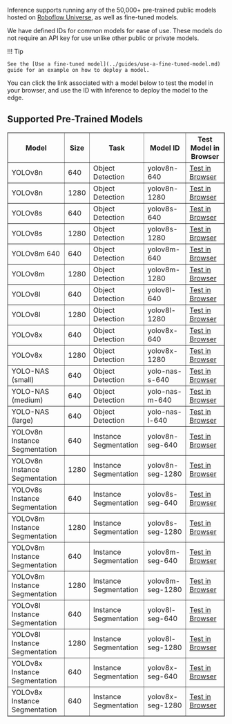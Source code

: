 Inference supports running any of the 50,000+ pre-trained public models hosted on [Roboflow Universe](https://universe.roboflow.com), as well as fine-tuned models.

We have defined IDs for common models for ease of use. These models do not require an API key for use unlike other public or private models.

!!! Tip

    See the [Use a fine-tuned model](../guides/use-a-fine-tuned-model.md) guide for an example on how to deploy a model.

You can click the link associated with a model below to test the model in your browser, and use the ID with Inference to deploy the model to the edge.

## Supported Pre-Trained Models

<style>
table {
  width: 100%;
  border-collapse: collapse;
}
</style>
<table border="1">
<tr>
    <th>Model</th>
    <th>Size</th>
    <th>Task</th>
    <th>Model ID</th>
    <th>Test Model in Browser</th>
</tr>
<tr>
    <td>YOLOv8n</td>
    <td>640</td>
    <td>Object Detection</td>
    <td>yolov8n-640</td>
    <td><a href="https://universe.roboflow.com/microsoft/coco/model/3">Test in Browser</a></td>
</tr>
<tr>
    <td>YOLOv8n</td>
    <td>1280</td>
    <td>Object Detection</td>
    <td>yolov8n-1280</td>
    <td><a href="https://universe.roboflow.com/microsoft/coco/model/9">Test in Browser</a></td>
</tr>
<tr>
    <td>YOLOv8s</td>
    <td>640</td>
    <td>Object Detection</td>
    <td>yolov8s-640</td>
    <td><a href="https://universe.roboflow.com/microsoft/coco/model/6">Test in Browser</a></td>
</tr>
<tr>
    <td>YOLOv8s</td>
    <td>1280</td>
    <td>Object Detection</td>
    <td>yolov8s-1280</td>
    <td><a href="https://universe.roboflow.com/microsoft/coco/model/10">Test in Browser</a></td>
</tr>
<tr>
    <td>YOLOv8m 640</td>
    <td>640</td>
    <td>Object Detection</td>
    <td>yolov8m-640</td>
    <td><a href="https://universe.roboflow.com/microsoft/coco/model/8">Test in Browser</a></td>
</tr>
<tr>
    <td>YOLOv8m</td>
    <td>1280</td>
    <td>Object Detection</td>
    <td>yolov8m-1280</td>
    <td><a href="https://universe.roboflow.com/microsoft/coco/model/11">Test in Browser</a></td>
</tr>
<tr>
    <td>YOLOv8l</td>
    <td>640</td>
    <td>Object Detection</td>
    <td>yolov8l-640</td>
    <td><a href="https://universe.roboflow.com/microsoft/coco/model/7">Test in Browser</a></td>
</tr>
<tr>
    <td>YOLOv8l</td>
    <td>1280</td>
    <td>Object Detection</td>
    <td>yolov8l-1280</td>
    <td><a href="https://universe.roboflow.com/microsoft/coco/model/12">Test in Browser</a></td>
</tr>
<tr>
    <td>YOLOv8x</td>
    <td>640</td>
    <td>Object Detection</td>
    <td>yolov8x-640</td>
    <td><a href="https://universe.roboflow.com/microsoft/coco/model/5">Test in Browser</a></td>
</tr>
<tr>
    <td>YOLOv8x</td>
    <td>1280</td>
    <td>Object Detection</td>
    <td>yolov8x-1280</td>
    <td><a href="https://universe.roboflow.com/microsoft/coco/model/13">Test in Browser</a></td>
</tr>
<tr>
    <td>YOLO-NAS (small)</td>
    <td>640</td>
    <td>Object Detection</td>
    <td>yolo-nas-s-640</td>
    <td><a href="https://universe.roboflow.com/microsoft/coco/model/14">Test in Browser</a></td>
</tr>
<tr>
    <td>YOLO-NAS (medium)</td>
    <td>640</td>
    <td>Object Detection</td>
    <td>yolo-nas-m-640</td>
    <td><a href="https://universe.roboflow.com/microsoft/coco/model/15">Test in Browser</a></td>
</tr>
<tr>
    <td>YOLO-NAS (large)</td>
    <td>640</td>
    <td>Object Detection</td>
    <td>yolo-nas-l-640</td>
    <td><a href="https://universe.roboflow.com/microsoft/coco/model/16">Test in Browser</a></td>
</tr>
<tr>
    <td>YOLOv8n Instance Segmentation</td>
    <td>640</td>
    <td>Instance Segmentation</td>
    <td>yolov8n-seg-640</td>
    <td><a href="https://universe.roboflow.com/microsoft/coco-dataset-vdnr1/model/2">Test in Browser</a></td>
</tr>
<tr>
    <td>YOLOv8n Instance Segmentation</td>
    <td>1280</td>
    <td>Instance Segmentation</td>
    <td>yolov8n-seg-1280</td>
    <td><a href="https://universe.roboflow.com/microsoft/coco-dataset-vdnr1/model/7">Test in Browser</a></td>
</tr>
<tr>
    <td>YOLOv8s Instance Segmentation</td>
    <td>640</td>
    <td>Instance Segmentation</td>
    <td>yolov8s-seg-640</td>
    <td><a href="https://universe.roboflow.com/microsoft/coco-dataset-vdnr1/model/4">Test in Browser</a></td>
</tr>
<tr>
    <td>YOLOv8m Instance Segmentation</td>
    <td>1280</td>
    <td>Instance Segmentation</td>
    <td>yolov8s-seg-1280</td>
    <td><a href="https://universe.roboflow.com/microsoft/coco-dataset-vdnr1/model/8">Test in Browser</a></td>
</tr>
<tr>
    <td>YOLOv8m Instance Segmentation</td>
    <td>640</td>
    <td>Instance Segmentation</td>
    <td>yolov8m-seg-640</td>
    <td><a href="https://universe.roboflow.com/microsoft/coco-dataset-vdnr1/model/5">Test in Browser</a></td>
</tr>
<tr>
    <td>YOLOv8m Instance Segmentation</td>
    <td>1280</td>
    <td>Instance Segmentation</td>
    <td>yolov8m-seg-1280</td>
    <td><a href="https://universe.roboflow.com/microsoft/coco-dataset-vdnr1/model/9">Test in Browser</a></td>
</tr>
<tr>
    <td>YOLOv8l Instance Segmentation</td>
    <td>640</td>
    <td>Instance Segmentation</td>
    <td>yolov8l-seg-640</td>
    <td><a href="https://universe.roboflow.com/microsoft/coco-dataset-vdnr1/model/6">Test in Browser</a></td>
</tr>
<tr>
    <td>YOLOv8l Instance Segmentation</td>
    <td>1280</td>
    <td>Instance Segmentation</td>
    <td>yolov8l-seg-1280</td>
    <td><a href="https://universe.roboflow.com/microsoft/coco-dataset-vdnr1/model/10">Test in Browser</a></td>
</tr>
<tr>
    <td>YOLOv8x Instance Segmentation</td>
    <td>640</td>
    <td>Instance Segmentation</td>
    <td>yolov8x-seg-640</td>
    <td><a href="https://universe.roboflow.com/microsoft/coco-dataset-vdnr1/model/3">Test in Browser</a></td>
</tr>
<tr>
    <td>YOLOv8x Instance Segmentation</td>
    <td>640</td>
    <td>Instance Segmentation</td>
    <td>yolov8x-seg-1280</td>
    <td><a href="https://universe.roboflow.com/microsoft/coco-dataset-vdnr1/model/11">Test in Browser</a></td>
</tr>
</table>